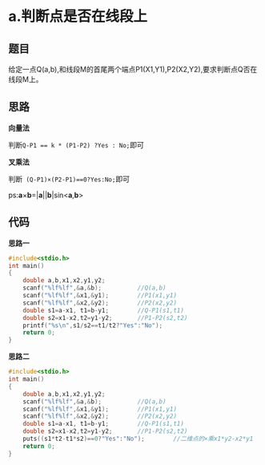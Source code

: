 # a.判断点是否在线段上

## 题目

给定一点Q(a,b),和线段M的首尾两个端点P1(X1,Y1),P2(X2,Y2),要求判断点Q否在线段M上。

## 思路

**向量法**

判断`Q-P1 == k * (P1-P2) ?Yes : No;`即可

**叉乘法**

判断` (Q-P1)×(P2-P1)==0?Yes:No;`即可

ps:**a**×**b**=|**a**||**b**|sin<**a**,**b**>

## 代码

**思路一**

```C
#include<stdio.h>
int main()
{
	double a,b,x1,x2,y1,y2;
	scanf("%lf%lf",&a,&b);          //Q(a,b)
	scanf("%lf%lf",&x1,&y1);        //P1(x1,y1)
	scanf("%lf%lf",&x2,&y2);        //P2(x2,y2)
	double s1=a-x1, t1=b-y1;        //Q-P1(s1,t1)
	double s2=x1-x2,t2=y1-y2;       //P1-P2(s2,t2)
	printf("%s\n",s1/s2==t1/t2?"Yes":"No");
	return 0;
}
```

**思路二**

```C
#include<stdio.h>
int main()
{
	double a,b,x1,x2,y1,y2;
	scanf("%lf%lf",&a,&b);          //Q(a,b)
	scanf("%lf%lf",&x1,&y1);        //P1(x1,y1)
	scanf("%lf%lf",&x2,&y2);        //P2(x2,y2)
	double s1=a-x1, t1=b-y1;        //Q-P1(s1,t1)
	double s2=x1-x2,t2=y1-y2;       //P1-P2(s2,t2)
	puts((s1*t2-t1*s2)==0?"Yes":"No");        //二维点的×乘x1*y2-x2*y1
	return 0;
}
```




